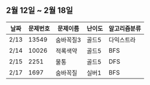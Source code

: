 ## 2월 12일 ~ 2월 18일
|날짜|문제번호|문제이름|난이도|알고리즘분류|
|----|----|------|----|-----------|
|2/13|13549|숨바꼭질3|골드5|다익스트라|
|2/14|10026|적록색약|골드5|BFS|
|2/15|2251|물통|골드5|DFS|
|2/17|1697|숨바꼭질|실버1|BFS|
